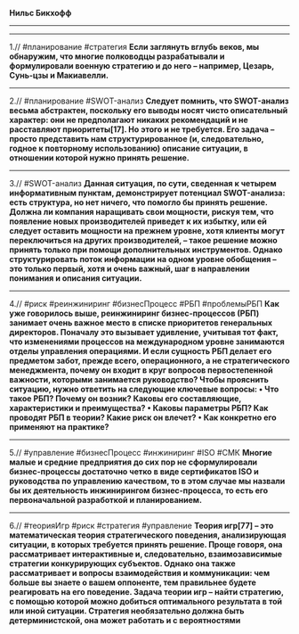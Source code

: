 **Нильс Бикхофф**
___
___
1.// #планирование #стратегия
**Если заглянуть вглубь веков, мы обнаружим, что многие полководцы разрабатывали и формулировали военную стратегию и до него – например, Цезарь, Сунь-цзы и Макиавелли.**
___
2.// #планирование #SWOT-анализ 
**Следует помнить, что SWOT-анализ весьма абстрактен, поскольку его выводы носят чисто описательный характер: они не предполагают никаких рекомендаций и не расставляют приоритеты[17]. Но этого и не требуется. Его задача – просто представить нам структурированное (и, следовательно, годное к повторному использованию) описание ситуации, в отношении которой нужно принять решение.**
___
3.//  #SWOT-анализ 
**Данная ситуация, по сути, сведенная к четырем информативным пунктам, демонстрирует потенциал SWOT-анализа: есть структура, но нет ничего, что помогло бы принять решение. Должна ли компания наращивать свои мощности, рискуя тем, что появление новых производителей приведет к их избытку, или ей следует оставить мощности на прежнем уровне, хотя клиенты могут переключиться на других производителей, – такое решение можно принять только при помощи дополнительных инструментов. Однако структурировать поток информации на одном уровне обобщения – это только первый, хотя и очень важный, шаг в направлении понимания и описания ситуации.**
___
4.// #риск #реинжиниринг #бизнесПроцесс #РБП #проблемыРБП
**Как уже говорилось выше, реинжиниринг бизнес-процессов (РБП) занимает очень важное место в списке приоритетов генеральных директоров. Поначалу это вызывает удивление, учитывая тот факт, что изменениями процессов на международном уровне занимаются отделы управления операциями. 
И если сущность РБП делает его предметом забот, прежде всего, операционного, а не стратегического менеджмента, почему он входит в круг вопросов первостепенной важности, которыми занимается руководство? Чтобы прояснить ситуацию, нужно ответить на следующие ключевые вопросы: 
• Что такое РБП? Почему он возник? 
Каковы его составляющие, характеристики и преимущества? 
• Каковы параметры РБП? Как проводят РБП в теории? Какие риск он влечет? 
• Как конкретно его применяют на практике?**
___
5.//  #управление #бизнесПроцесс #инжиниринг #ISO #СМК 
**Многие малые и средние предприятия до сих пор не сформулировали бизнес-процессы достаточно четко в виде сертификатов ISO и руководства по управлению качеством, то в этом случае мы назвали бы их деятельность инжинирингом бизнес-процесса, то есть его первоначальной разработкой и планированием.**
___
6.// #теорияИгр #риск #стратегия #управление 
**Теория игр[77] – это математическая теория стратегического поведения, анализирующая ситуации, в которых требуется принять решение. Проще говоря, она рассматривает интерактивные и, следовательно, взаимозависимые стратегии конкурирующих субъектов. Однако она также рассматривает и вопросы взаимодействия и коммуникации: чем больше вы знаете о вашем оппоненте, тем правильнее будете реагировать на его поведение. Задача теории игр – найти стратегию, с помощью которой можно добиться оптимального результата в той или иной ситуации. Стратегия необязательно должна быть детерминистской, она может работать и с вероятностями**